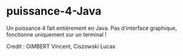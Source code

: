 # puissance-4-Java
Un puissance 4 fait entièrement en Java. Pas d'interface graphique, fonctionne uniquement sur un terminal !

Credit : GIMBERT Vincent, Ciszowski Lucas
